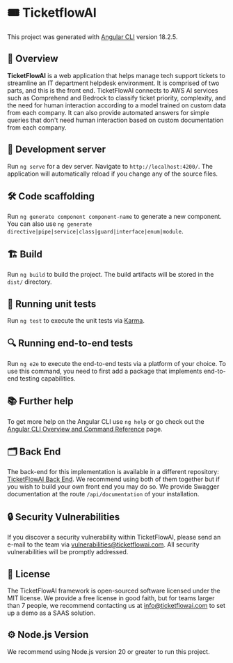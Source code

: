 # 🎟️ TicketflowAI

This project was generated with [Angular CLI](https://github.com/angular/angular-cli) version 18.2.5.

## 🌟 Overview

**TicketFlowAI** is a web application that helps manage tech support tickets to streamline an IT department helpdesk environment. It is comprised of two parts, and this is the front end. TicketFlowAI connects to AWS AI services such as Comprehend and Bedrock to classify ticket priority, complexity, and the need for human interaction according to a model trained on custom data from each company. It can also provide automated answers for simple queries that don't need human interaction based on custom documentation from each company.

## 🚀 Development server

Run `ng serve` for a dev server. Navigate to `http://localhost:4200/`. The application will automatically reload if you change any of the source files.

## 🛠️ Code scaffolding

Run `ng generate component component-name` to generate a new component. You can also use `ng generate directive|pipe|service|class|guard|interface|enum|module`.

## 🏗️ Build

Run `ng build` to build the project. The build artifacts will be stored in the `dist/` directory.

## 🧪 Running unit tests

Run `ng test` to execute the unit tests via [Karma](https://karma-runner.github.io).

## 🔍 Running end-to-end tests

Run `ng e2e` to execute the end-to-end tests via a platform of your choice. To use this command, you need to first add a package that implements end-to-end testing capabilities.

## 📚 Further help

To get more help on the Angular CLI use `ng help` or go check out the [Angular CLI Overview and Command Reference](https://angular.dev/tools/cli) page.

## 🗂️ Back End

The back-end for this implementation is available in a different repository: [TicketFlowAI Back End](https://github.com/TicketFlowAI/serviciosTicketFlow). We recommend using both of them together but if you wish to build your own front end you may do so. We provide Swagger documentation at the route `/api/documentation` of your installation.

## 🔒 Security Vulnerabilities

If you discover a security vulnerability within TicketFlowAI, please send an e-mail to the team via vulnerabilities@ticketflowai.com. All security vulnerabilities will be promptly addressed.

## 📄 License

The TicketFlowAI framework is open-sourced software licensed under the MIT license. We provide a free license in good faith, but for teams larger than 7 people, we recommend contacting us at info@ticketflowai.com to set up a demo as a SAAS solution.

## ⚙️ Node.js Version

We recommend using Node.js version 20 or greater to run this project.
